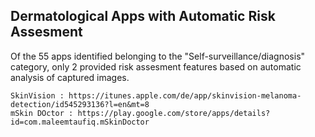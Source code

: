 ## Dermatological Apps with Automatic Risk Assesment

Of the 55 apps identified belonging to the "Self-surveillance/diagnosis" category, only 2 provided risk assesment features based on automatic analysis of captured images. 

    SkinVision : https://itunes.apple.com/de/app/skinvision-melanoma-detection/id545293136?l=en&mt=8
    mSkin DOctor : https://play.google.com/store/apps/details?id=com.maleemtaufiq.mSkinDoctor

